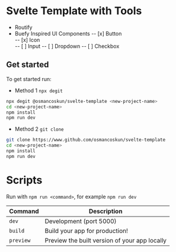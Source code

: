 # Svelte Template with Tools
* Routify
* Buefy Inspired UI Components
-- [x] Button   
-- [x] Icon   
-- [ ] Input
-- [ ] Dropdown
-- [ ] Checkbox


## Get started

To get started run:
* Method 1 `npx degit`
```sh
npx degit @osmancoskun/svelte-template <new-project-name>
cd <new-project-name>
npm install
npm run dev
```
* Method 2 `git clone`
```sh
git clone https://www.github.com/osmancoskun/svelte-template
cd <new-project-name>
npm install
npm run dev
```
# Scripts

Run with `npm run <command>`, for example `npm run dev`

| Command   | Description                                   |
|-----------|-----------------------------------------------|
| `dev`     | Development (port 5000)                       |
| `build`   | Build your app for production!                |
| `preview` | Preview the built version of your app locally |

